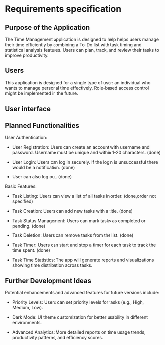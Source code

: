 # Requirements specification



## Purpose of the Application
The Time Management application is designed to help helps users manage their time efficiently by combining a To-Do list with task timing and statistical analysis features. Users can plan, track, and review their tasks to improve productivity. 

## Users
This application is designed for a single type of user: an individual who wants to manage personal time effectively. Role-based access control might be implemented in the future. 

## User interface

## Planned Functionalities
User Authentication: 
- User Registration: Users can create an account with username and password. Username must be unique and within 1-20 characters. (done)

- User Login: Users can log in securely. If the login is unsuccessful there would be a notification. (done)

- User can also log out. (done)

Basic Features:
- Task Listing: Users can view a list of all tasks in order. (done,order not specified)

- Task Creation: Users can add new tasks with a title. (done)

- Task Status Management: Users can mark tasks as completed or pending. (done)

- Task Deletion: Users can remove tasks from the list. (done)

- Task Timer: Users can start and stop a timer for each task to track the time spent. (done)

- Task Time Statistics: The app will generate reports and visualizations showing time distribution across tasks. 

## Further Development Ideas
Potential enhancements and advanced features for future versions include: 

- Priority Levels: Users can set priority levels for tasks (e.g., High, Medium, Low). 

- Dark Mode: UI theme customization for better usability in different environments. 

- Advanced Analytics: More detailed reports on time usage trends, productivity patterns, and efficiency scores. 
